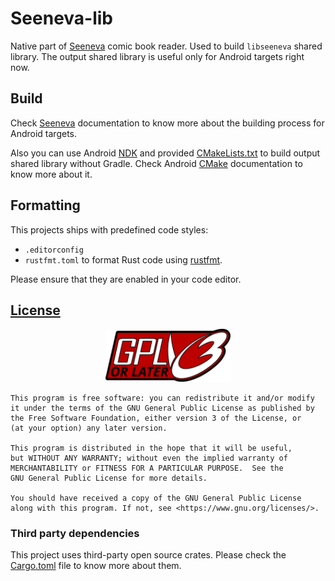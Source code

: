 # Seeneva-lib

Native part of [Seeneva](https://github.com/Seeneva/seeneva-reader-android) comic book reader. Used to build `libseeneva` shared library. The output shared library is useful only for Android targets right now.

## Build

Check [Seeneva](https://github.com/Seeneva/seeneva-reader-android) documentation to know more about the building process for Android targets.

Also you can use Android [NDK](https://developer.android.com/ndk) and provided [CMakeLists.txt](CMakeLists.txt) to build output shared library without Gradle. Check Android [CMake](https://developer.android.com/ndk/guides/cmake.html#build-command) documentation to know more about it.  

## Formatting

This projects ships with predefined code styles:

- `.editorconfig`
- `rustfmt.toml` to format Rust code using [rustfmt](https://github.com/rust-lang/rustfmt).

Please ensure that they are enabled in your code editor.

## [License](https://www.gnu.org/licenses/gpl-3.0.html)

<p align="center">
    <img src="docs/img/icon/gplv3-or-later.svg" width=200>
</p>

```text
This program is free software: you can redistribute it and/or modify
it under the terms of the GNU General Public License as published by
the Free Software Foundation, either version 3 of the License, or
(at your option) any later version.

This program is distributed in the hope that it will be useful,
but WITHOUT ANY WARRANTY; without even the implied warranty of
MERCHANTABILITY or FITNESS FOR A PARTICULAR PURPOSE.  See the
GNU General Public License for more details.

You should have received a copy of the GNU General Public License
along with this program. If not, see <https://www.gnu.org/licenses/>.
```

### Third party dependencies

This project uses third-party open source crates. Please check the [Cargo.toml](Cargo.toml) file to know more about them.
